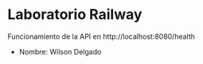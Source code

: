 # Laboratorio Railway


Funcionamiento de la API en http://localhost:8080/health


* Nombre: Wilson Delgado
